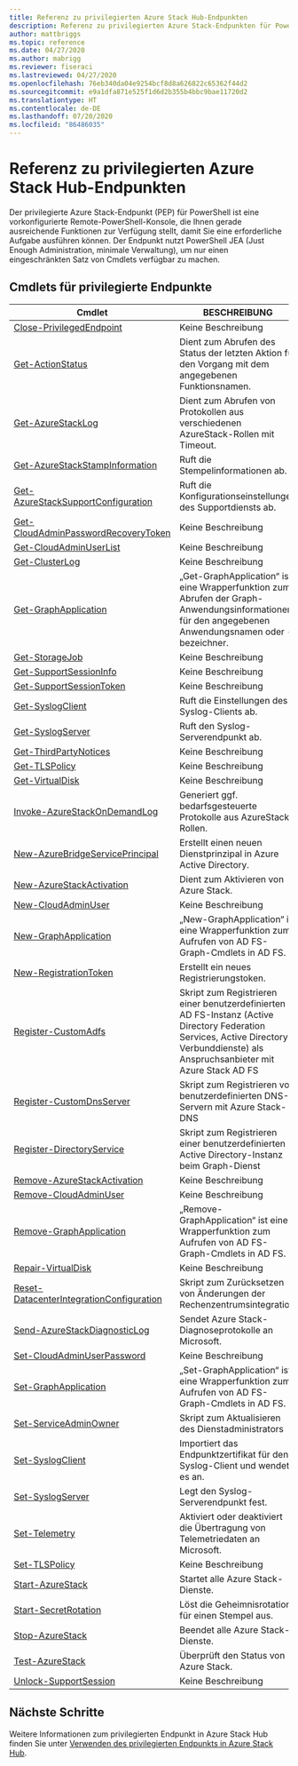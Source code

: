 ```yaml
---
title: Referenz zu privilegierten Azure Stack Hub-Endpunkten
description: Referenz zu privilegierten Azure Stack-Endpunkten für PowerShell
author: mattbriggs
ms.topic: reference
ms.date: 04/27/2020
ms.author: mabrigg
ms.reviewer: fiseraci
ms.lastreviewed: 04/27/2020
ms.openlocfilehash: 76eb340da04e9254bcf8d8a626822c65362f44d2
ms.sourcegitcommit: e9a1dfa871e525f1d6d2b355b4bbc9bae11720d2
ms.translationtype: HT
ms.contentlocale: de-DE
ms.lasthandoff: 07/20/2020
ms.locfileid: "86486035"
---
```

# <a name="azure-stack-hub-privileged-endpoint-reference"></a>Referenz zu privilegierten Azure Stack Hub-Endpunkten

Der privilegierte Azure Stack-Endpunkt (PEP) für PowerShell ist eine vorkonfigurierte Remote-PowerShell-Konsole, die Ihnen gerade ausreichende Funktionen zur Verfügung stellt, damit Sie eine erforderliche Aufgabe ausführen können. Der Endpunkt nutzt PowerShell JEA (Just Enough Administration, minimale Verwaltung), um nur einen eingeschränkten Satz von Cmdlets verfügbar zu machen.

## <a name="privilege-endpoint-cmdlets"></a>Cmdlets für privilegierte Endpunkte

| Cmdlet | BESCHREIBUNG |
| --- | --- |
| [Close-PrivilegedEndpoint](Close-PrivilegedEndpoint.md) | Keine Beschreibung |
| [Get-ActionStatus](Get-ActionStatus.md) | Dient zum Abrufen des Status der letzten Aktion für den Vorgang mit dem angegebenen Funktionsnamen. |
| [Get-AzureStackLog](Get-AzureStackLog.md) | Dient zum Abrufen von Protokollen aus verschiedenen AzureStack-Rollen mit Timeout. |
| [Get-AzureStackStampInformation](Get-AzureStackStampInformation.md) | Ruft die Stempelinformationen ab. |
| [Get-AzureStackSupportConfiguration](Get-AzureStackSupportConfiguration.md) | Ruft die Konfigurationseinstellungen des Supportdiensts ab. |
| [Get-CloudAdminPasswordRecoveryToken](Get-CloudAdminPasswordRecoveryToken.md) | Keine Beschreibung |
| [Get-CloudAdminUserList](Get-CloudAdminUserList.md) | Keine Beschreibung |
| [Get-ClusterLog](Get-ClusterLog.md) | Keine Beschreibung |
| [Get-GraphApplication](Get-GraphApplication.md) | „Get-GraphApplication“ ist eine Wrapperfunktion zum Abrufen der Graph-Anwendungsinformationen für den angegebenen Anwendungsnamen oder -bezeichner. |
| [Get-StorageJob](Get-StorageJob.md) | Keine Beschreibung |
| [Get-SupportSessionInfo](Get-SupportSessionInfo.md) | Keine Beschreibung |
| [Get-SupportSessionToken](Get-SupportSessionToken.md) | Keine Beschreibung |
| [Get-SyslogClient](Get-SyslogClient.md) | Ruft die Einstellungen des Syslog-Clients ab. |
| [Get-SyslogServer](Get-SyslogServer.md) | Ruft den Syslog-Serverendpunkt ab. |
| [Get-ThirdPartyNotices](Get-ThirdPartyNotices.md) | Keine Beschreibung |
| [Get-TLSPolicy](Get-TLSPolicy.md) | Keine Beschreibung |
| [Get-VirtualDisk](Get-VirtualDisk.md) | Keine Beschreibung |
| [Invoke-AzureStackOnDemandLog](Invoke-AzureStackOnDemandLog.md) | Generiert ggf. bedarfsgesteuerte Protokolle aus AzureStack-Rollen. |
| [New-AzureBridgeServicePrincipal](New-AzureBridgeServicePrincipal.md) | Erstellt einen neuen Dienstprinzipal in Azure Active Directory. |
| [New-AzureStackActivation](New-AzureStackActivation.md) | Dient zum Aktivieren von Azure Stack. |
| [New-CloudAdminUser](New-CloudAdminUser.md) | Keine Beschreibung |
| [New-GraphApplication](New-GraphApplication.md) | „New-GraphApplication“ ist eine Wrapperfunktion zum Aufrufen von AD FS-Graph-Cmdlets in AD FS. |
| [New-RegistrationToken](New-RegistrationToken.md) | Erstellt ein neues Registrierungstoken. |
| [Register-CustomAdfs](Register-CustomAdfs.md) | Skript zum Registrieren einer benutzerdefinierten AD FS-Instanz (Active Directory Federation Services, Active Directory-Verbunddienste) als Anspruchsanbieter mit Azure Stack AD FS |
| [Register-CustomDnsServer](Register-CustomDnsServer.md) | Skript zum Registrieren von benutzerdefinierten DNS-Servern mit Azure Stack-DNS |
| [Register-DirectoryService](Register-DirectoryService.md) | Skript zum Registrieren einer benutzerdefinierten Active Directory-Instanz beim Graph-Dienst |
| [Remove-AzureStackActivation](Remove-AzureStackActivation.md) | Keine Beschreibung |
| [Remove-CloudAdminUser](Remove-CloudAdminUser.md) | Keine Beschreibung |
| [Remove-GraphApplication](Remove-GraphApplication.md) | „Remove-GraphApplication“ ist eine Wrapperfunktion zum Aufrufen von AD FS-Graph-Cmdlets in AD FS. |
| [Repair-VirtualDisk](Repair-VirtualDisk.md) | Keine Beschreibung |
| [Reset-DatacenterIntegrationConfiguration](Reset-DatacenterIntegrationConfiguration.md) | Skript zum Zurücksetzen von Änderungen der Rechenzentrumsintegration |
| [Send-AzureStackDiagnosticLog](Send-AzureStackDiagnosticLog.md) | Sendet Azure Stack-Diagnoseprotokolle an Microsoft. |
| [Set-CloudAdminUserPassword](Set-CloudAdminUserPassword.md) | Keine Beschreibung |
| [Set-GraphApplication](Set-GraphApplication.md) | „Set-GraphApplication“ ist eine Wrapperfunktion zum Aufrufen von AD FS-Graph-Cmdlets in AD FS. |
| [Set-ServiceAdminOwner](Set-ServiceAdminOwner.md) | Skript zum Aktualisieren des Dienstadministrators |
| [Set-SyslogClient](Set-SyslogClient.md) | Importiert das Endpunktzertifikat für den Syslog-Client und wendet es an. |
| [Set-SyslogServer](Set-SyslogServer.md) | Legt den Syslog-Serverendpunkt fest. |
| [Set-Telemetry](Set-Telemetry.md) | Aktiviert oder deaktiviert die Übertragung von Telemetriedaten an Microsoft. |
| [Set-TLSPolicy](Set-TLSPolicy.md) | Keine Beschreibung |
| [Start-AzureStack](Start-AzureStack.md) | Startet alle Azure Stack-Dienste. |
| [Start-SecretRotation](Start-SecretRotation.md) | Löst die Geheimnisrotation für einen Stempel aus. |
| [Stop-AzureStack](Stop-AzureStack.md) | Beendet alle Azure Stack-Dienste. |
| [Test-AzureStack](Test-AzureStack.md) | Überprüft den Status von Azure Stack. |
| [Unlock-SupportSession](Unlock-SupportSession.md) | Keine Beschreibung |

## <a name="next-steps"></a>Nächste Schritte

Weitere Informationen zum privilegierten Endpunkt in Azure Stack Hub finden Sie unter [Verwenden des privilegierten Endpunkts in Azure Stack Hub](../../operator/azure-stack-privileged-endpoint.md).
